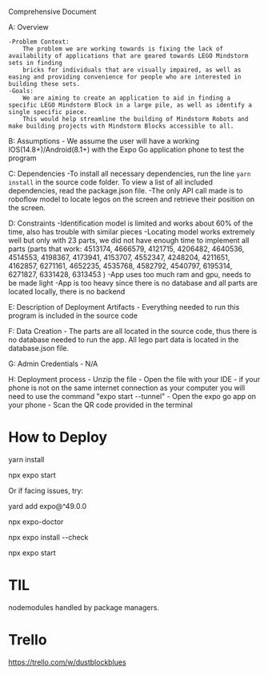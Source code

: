 Comprehensive Document

A: Overview

    -Problem Context:
        The problem we are working towards is fixing the lack of availability of applications that are geared towards LEGO Mindstorm sets in finding 
        bricks for individuals that are visually impaired, as well as easing and providing convenience for people who are interested in building these sets.
    -Goals:
        We are aiming to create an application to aid in finding a specific LEGO Mindstorm Block in a large pile, as well as identify a single specific piece. 
        This would help streamline the building of Mindstorm Robots and make building projects with Mindstorm Blocks accessible to all. 

B: Assumptions
    - We assume the user  will have a working IOS(14.8+)/Android(8.1+) with the Expo Go application phone to test the program

C: Dependencies
    -To install all necessary dependencies, run the line `yarn install` in the source code folder. To view a list of all included dependencies, read the package.json file.
    -The only API call made is to roboflow model to locate legos on the screen and retrieve their position on the screen.

D: Constraints
    -Identification model is limited and works about 60% of the time, also has trouble with similar pieces
    -Locating model works extremely well but only with 23 parts, we did not have enough time to implement all parts (parts that work: 4513174, 4666579,  4121715, 4206482, 4640536, 4514553, 4198367, 4173941, 4153707, 4552347, 4248204, 4211651, 4162857, 6271161, 4652235, 4535768, 4582792, 4540797, 6195314, 6271827, 6331428, 6313453   )
    -App uses too much ram and gpu, needs to be made light
    -App is too heavy since there is no database and all parts are located locally, there is no backend

E: Description of Deployment Artifacts
    - Everything needed to run this program is included in the source code

F: Data Creation
    - The parts are all located in the source code, thus there is no database needed to run the app. All lego part data is located in the database.json file.

G: Admin Credentials
    - N/A

H: Deployment process
    - Unzip the file 
    - Open the file with your IDE 
        - if your phone is not on the same internet connection as your computer you will need to use the command "expo start --tunnel"
    - Open the expo go app on your phone
    - Scan the QR code provided in the terminal

# How to Deploy

yarn install

npx expo start

Or if facing issues, try:

yard add expo@^49.0.0

npx expo-doctor

npx expo install --check

npx expo start

# TIL
nodemodules handled by package managers. 

# Trello
https://trello.com/w/dustblockblues
